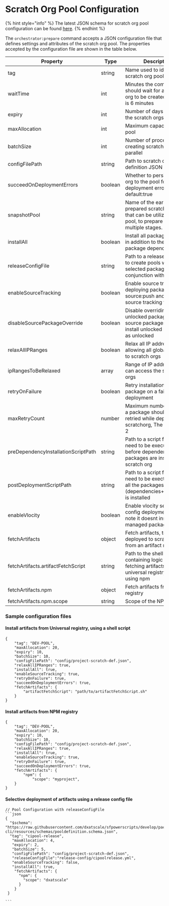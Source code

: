 # Scratch Org Pool Configuration

{% hint style="info" %}
The latest JSON schema for scratch org pool configuration can be found [here](https://github.com/Accenture/sfpowerscripts/blob/develop/packages/sfpowerscripts-cli/resources/schemas/pooldefinition.schema.json).
{% endhint %}

The `orchestrator:prepare` command accepts a JSON configuration file that defines settings and attributes of the scratch org pool. The properties accepted by the configuration file are shown in the table below.

| Property                            | Type    | Description                                                                                                           |
| ----------------------------------- | ------- | --------------------------------------------------------------------------------------------------------------------- |
| tag                                 | string  | Name used to identify the scratch org pool                                                                            |
| waitTime                            | int     | Minutes the command should wait for a scratch org to be created, Default is 6 minutes                                 |
| expiry                              | int     | Number of days for which the scratch orgs are active                                                                  |
| maxAllocation                       | int     | Maximum capacity of the pool                                                                                          |
| batchSize                           | int     | Number of processes for creating scratch orgs in parallel                                                             |
| configFilePath                      | string  | Path to scratch org definition JSON file                                                                              |
| succeedOnDeploymentErrors           | boolean | Whether to persist scratch org to the pool for a deployment error, default:true                                       |
| snapshotPool                        | string  | Name of the earlier prepared scratch org pool that can be utilized by this pool, to prepare pools in multiple stages. |
| installAll                          | boolean | Install all package artifacts, in addition to the managed package dependencies                                        |
| releaseConfigFile                   | string  | Path to a release config file to create pools with selected packages. Use in conjunction with installAll              |
| enableSourceTracking                | boolean | Enable source tracking by deploying packages using source:push and persisting source tracking files                   |
| disableSourcePackageOverride        | boolean | Disable overriding unlocked packages as source packages, Rather  install unlocked packages as unlocked                |
| relaxAllIPRanges                    | boolean | Relax all IP addresses, allowing all global access to scratch orgs                                                    |
| ipRangesToBeRelaxed                 | array   | Range of IP addresses that can access the scratch orgs                                                                |
| retryOnFailure                      | boolean | Retry installation of a package on a failed deployment                                                                |
| maxRetryCount                       | number  | Maximum number of times a package should be retried while deploying to a scratchorg, The default is 2                 |
| preDependencyInstallationScriptPath | string  | Path to a script file that need to be executed before dependent packages are installed in a scratch org               |
| postDeploymentScriptPath            | string  | Path to a script file that need to be exectued after all the packages (dependencies+repository) is installed          |
| enableVlocity                       | boolean | Enable vlocity settings and config deployment. Please note it doesnt install vlocity managed package"                 |
| fetchArtifacts                      | object  | Fetch artifacts, to be deployed to scratch orgs, from an artifact registry                                            |
| fetchArtifacts.artifactFetchScript  | string  | Path to the shell script containing logic for fetching artifacts from a universal registry, if not using npm          |
| fetchArtifacts.npm                  | object  | Fetch artifacts from NPM registry                                                                                     |
| fetchArtifacts.npm.scope            | string  | Scope of the NPM package                                                                                              |

### Sample configuration files

#### Install artifacts from Universal registry, using a shell script

```
{
    "tag": "DEV-POOL",
    "maxAllocation": 20,
    "expiry": 10,
    "batchSize": 10,
    "configFilePath": "config/project-scratch-def.json",
    "relaxAllIPRanges": true,
    "installAll": true,
    "enableSourceTracking": true,
    "retryOnFailure": true,
    "succeedOnDeploymentErrors": true,
    "fetchArtifacts": {
        "artifactFetchScript": "path/to/artifactFetchScript.sh"
    }
}
```

#### Install artifacts from NPM registry

```
{
    "tag": "DEV-POOL",
    "maxAllocation": 20,
    "expiry": 10,
    "batchSize": 10,
    "configFilePath": "config/project-scratch-def.json",
    "relaxAllIPRanges": true,
    "installAll": true,
    "enableSourceTracking": true,
    "retryOnFailure": true,
    "succeedOnDeploymentErrors": true,
    "fetchArtifacts": {
        "npm": {
            "scope": "myproject",
    }
}
```

#### Selective deployment of artifacts using a release config file

````
// Pool Configuration with releaseConfigFile
```json
{
  "$schema": "https://raw.githubusercontent.com/dxatscale/sfpowerscripts/develop/packages/sfpowerscripts-cli/resources/schemas/pooldefinition.schema.json",
  "tag": "cipool-release",
   "maxAllocation": 4,
   "expiry": 2,
   "batchSize": 5,
   "configFilePath": "config/project-scratch-def.json",
   "releaseConfigFile":"release-config/cipoolrelease.yml",
   "enableSourceTracking": false,
   "installAll": true,
    "fetchArtifacts": {
      "npm": {
        "scope": "dxatscale"
      }
    }
 }

```
````
